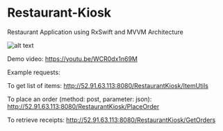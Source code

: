 # Restaurant-Kiosk
Restaurant Application using RxSwift and MVVM Architecture

![alt text](https://vuhblog.files.wordpress.com/2018/05/2.png)

Demo video: 
https://youtu.be/WCR0dx1n69M

Example requests:

To get list of items:
http://52.91.63.113:8080/RestaurantKiosk/ItemUtils

To place an order (method: post, parameter: json):
http://52.91.63.113:8080/RestaurantKiosk/PlaceOrder

To retrieve receipts:
http://52.91.63.113:8080/RestaurantKiosk/GetOrders

